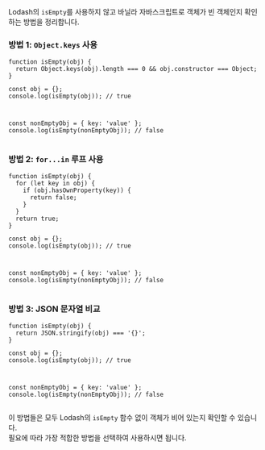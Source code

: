 <p data-ke-size="size16">Lodash의 <code>isEmpty</code>를 사용하지 않고 바닐라 자바스크립트로 객체가 빈 객체인지 확인하는 방법을 정리합니다.</p>
<h3 data-ke-size="size23">방법 1: <code>Object.keys</code> 사용</h3>
<pre class="javascript"><code>function isEmpty(obj) {
  return Object.keys(obj).length === 0 &amp;&amp; obj.constructor === Object;
}
<p>const obj = {};
console.log(isEmpty(obj)); // true</p>
<p>const nonEmptyObj = { key: 'value' };
console.log(isEmpty(nonEmptyObj)); // false</code></pre></p>
<h3 data-ke-size="size23">방법 2: <code>for...in</code> 루프 사용</h3>
<pre class="javascript"><code>function isEmpty(obj) {
  for (let key in obj) {
    if (obj.hasOwnProperty(key)) {
      return false;
    }
  }
  return true;
}
<p>const obj = {};
console.log(isEmpty(obj)); // true</p>
<p>const nonEmptyObj = { key: 'value' };
console.log(isEmpty(nonEmptyObj)); // false</code></pre></p>
<h3 data-ke-size="size23">방법 3: JSON 문자열 비교</h3>
<pre class="javascript"><code>function isEmpty(obj) {
  return JSON.stringify(obj) === '{}';
}
<p>const obj = {};
console.log(isEmpty(obj)); // true</p>
<p>const nonEmptyObj = { key: 'value' };
console.log(isEmpty(nonEmptyObj)); // false</code></pre></p>
<p data-ke-size="size16">이 방법들은 모두 Lodash의 <code>isEmpty</code> 함수 없이 객체가 비어 있는지 확인할 수 있습니다.<br />필요에 따라 가장 적합한 방법을 선택하여 사용하시면 됩니다.</p>